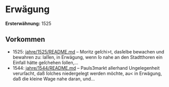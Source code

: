# Erwägung

**Ersterwähnung:** 1525

## Vorkommen
- 1525: [jahre/1525/README.md](../jahre/1525/README.md) – Moritz geſchi>t, dasſelbe bewachen und bewahren zu:
laſſen, in Erwägung, wenn ſo nahe an den Stadtthoren
ein Einfall hätte geſchehen ſollen,...
- 1544: [jahre/1544/README.md](../jahre/1544/README.md) – Pauls3markt allerhand
Ungelegenheit verurſacht, daß ſolches niedergelegt werden
möchte, au< in Erwägung, daß die kleine Wage nahe
daran, und...
